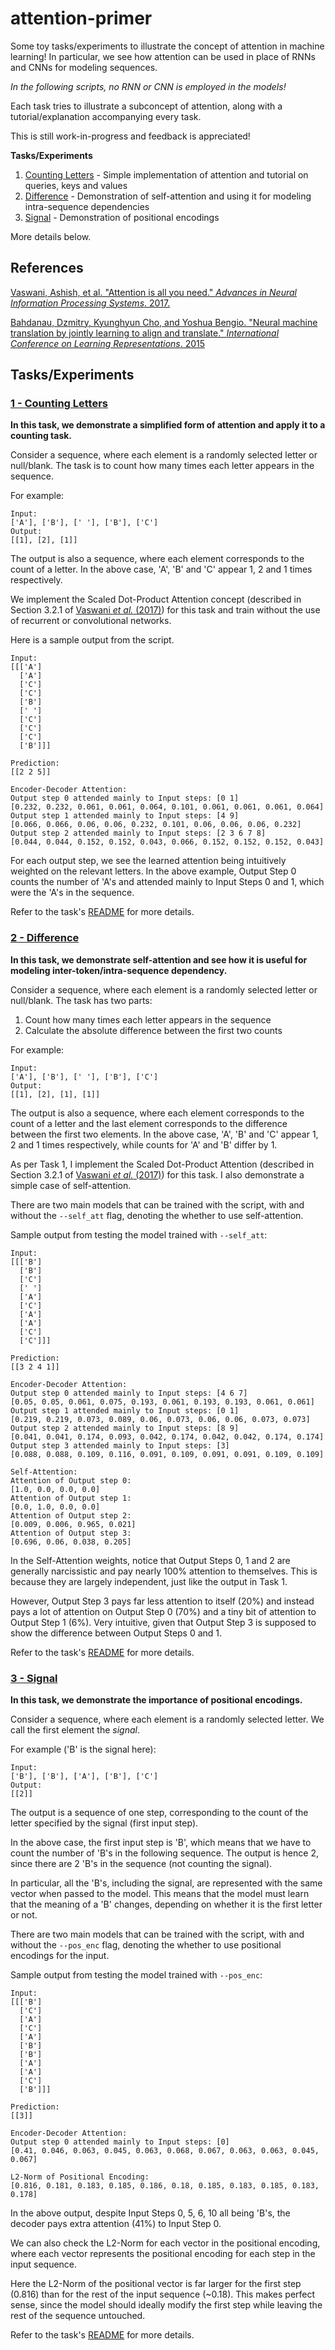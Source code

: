 # attention-primer

Some toy tasks/experiments to illustrate the concept of attention in machine learning! In particular, we see how attention can be used in place of RNNs and CNNs for modeling sequences. 

*In the following scripts, no RNN or CNN is employed in the models!*

Each task tries to illustrate a subconcept of attention, along with a tutorial/explanation accompanying every task.

This is still work-in-progress and feedback is appreciated!

**Tasks/Experiments**

1. [Counting Letters](https://github.com/greentfrapp/attention-primer/tree/master/1_counting-letters) - Simple implementation of attention and tutorial on queries, keys and values
2. [Difference](https://github.com/greentfrapp/attention-primer/tree/master/2_difference) - Demonstration of self-attention and using it for modeling intra-sequence dependencies
3. [Signal](https://github.com/greentfrapp/attention-primer/tree/master/3_signal) - Demonstration of positional encodings

More details below.

## References

[Vaswani, Ashish, et al. "Attention is all you need." *Advances in Neural Information Processing Systems*. 2017.](https://arxiv.org/abs/1706.03762)

[Bahdanau, Dzmitry, Kyunghyun Cho, and Yoshua Bengio. "Neural machine translation by jointly learning to align and translate." *International Conference on Learning Representations*. 2015](https://arxiv.org/abs/1409.0473)

## Tasks/Experiments


### [1 - Counting Letters](https://github.com/greentfrapp/attention-primer/tree/master/1_counting-letters)

**In this task, we demonstrate a simplified form of attention and apply it to a counting task.**

Consider a sequence, where each element is a randomly selected letter or null/blank. The task is to count how many times each letter appears in the sequence.

For example:

```
Input:
['A'], ['B'], [' '], ['B'], ['C']
Output:
[[1], [2], [1]]
```

The output is also a sequence, where each element corresponds to the count of a letter. In the above case, 'A', 'B' and 'C' appear 1, 2 and 1 times respectively.

We implement the Scaled Dot-Product Attention concept (described in Section 3.2.1 of [Vaswani *et al.* (2017)](https://arxiv.org/abs/1706.03762)) for this task and train without the use of recurrent or convolutional networks.

Here is a sample output from the script.

```
Input: 
[[['A']
  ['A']
  ['C']
  ['C']
  ['B']
  [' ']
  ['C']
  ['C']
  ['C']
  ['B']]]

Prediction: 
[[2 2 5]]

Encoder-Decoder Attention: 
Output step 0 attended mainly to Input steps: [0 1]
[0.232, 0.232, 0.061, 0.061, 0.064, 0.101, 0.061, 0.061, 0.061, 0.064]
Output step 1 attended mainly to Input steps: [4 9]
[0.066, 0.066, 0.06, 0.06, 0.232, 0.101, 0.06, 0.06, 0.06, 0.232]
Output step 2 attended mainly to Input steps: [2 3 6 7 8]
[0.044, 0.044, 0.152, 0.152, 0.043, 0.066, 0.152, 0.152, 0.152, 0.043]
```

For each output step, we see the learned attention being intuitively weighted on the relevant letters. In the above example, Output Step 0 counts the number of 'A's and attended mainly to Input Steps 0 and 1, which were the 'A's in the sequence.

Refer to the task's [README](https://github.com/greentfrapp/attention-primer/tree/master/1_counting-letters) for more details.

### [2 - Difference](https://github.com/greentfrapp/attention-primer/tree/master/2_difference)

**In this task, we demonstrate self-attention and see how it is useful for modeling inter-token/intra-sequence dependency.**

Consider a sequence, where each element is a randomly selected letter or null/blank. The task has two parts: 

1. Count how many times each letter appears in the sequence
2. Calculate the absolute difference between the first two counts

For example:

```
Input:
['A'], ['B'], [' '], ['B'], ['C']
Output:
[[1], [2], [1], [1]]
```

The output is also a sequence, where each element corresponds to the count of a letter and the last element corresponds to the difference between the first two elements. In the above case, 'A', 'B' and 'C' appear 1, 2 and 1 times respectively, while counts for 'A' and 'B' differ by 1.

As per Task 1, I implement the Scaled Dot-Product Attention (described in Section 3.2.1 of [Vaswani *et al.* (2017)](https://arxiv.org/abs/1706.03762)) for this task. I also demonstrate a simple case of self-attention.

There are two main models that can be trained with the script, with and without the `--self_att` flag, denoting the whether to use self-attention.

Sample output from testing the model trained with `--self_att`:

```
Input: 
[[['B']
  ['B']
  ['C']
  [' ']
  ['A']
  ['C']
  ['A']
  ['A']
  ['C']
  ['C']]]

Prediction: 
[[3 2 4 1]]

Encoder-Decoder Attention: 
Output step 0 attended mainly to Input steps: [4 6 7]
[0.05, 0.05, 0.061, 0.075, 0.193, 0.061, 0.193, 0.193, 0.061, 0.061]
Output step 1 attended mainly to Input steps: [0 1]
[0.219, 0.219, 0.073, 0.089, 0.06, 0.073, 0.06, 0.06, 0.073, 0.073]
Output step 2 attended mainly to Input steps: [8 9]
[0.041, 0.041, 0.174, 0.093, 0.042, 0.174, 0.042, 0.042, 0.174, 0.174]
Output step 3 attended mainly to Input steps: [3]
[0.088, 0.088, 0.109, 0.116, 0.091, 0.109, 0.091, 0.091, 0.109, 0.109]

Self-Attention: 
Attention of Output step 0:
[1.0, 0.0, 0.0, 0.0]
Attention of Output step 1:
[0.0, 1.0, 0.0, 0.0]
Attention of Output step 2:
[0.009, 0.006, 0.965, 0.021]
Attention of Output step 3:
[0.696, 0.06, 0.038, 0.205]
```

In the Self-Attention weights, notice that Output Steps 0, 1 and 2 are generally narcissistic and pay nearly 100% attention to themselves. This is because they are largely independent, just like the output in Task 1.

However, Output Step 3 pays far less attention to itself (20%) and instead pays a lot of attention on Output Step 0 (70%) and a tiny bit of attention to Output Step 1 (6%). Very intuitive, given that Output Step 3 is supposed to show the difference between Output Steps 0 and 1.

Refer to the task's [README](https://github.com/greentfrapp/attention-primer/tree/master/2_difference) for more details.

### [3 - Signal](https://github.com/greentfrapp/attention-primer/tree/master/3_signal)

**In this task, we demonstrate the importance of positional encodings.**

Consider a sequence, where each element is a randomly selected letter. We call the first element the *signal*. 

For example ('B' is the signal here):

```
Input:
['B'], ['B'], ['A'], ['B'], ['C']
Output:
[[2]]
```

The output is a sequence of one step, corresponding to the count of the letter specified by the signal (first input step).

In the above case, the first input step is 'B', which means that we have to count the number of 'B's in the following sequence. The output is hence 2, since there are 2 'B's in the sequence (not counting the signal).

In particular, all the 'B's, including the signal, are represented with the same vector when passed to the model. This means that the model must learn that the meaning of a 'B' changes, depending on whether it is the first letter or not.

There are two main models that can be trained with the script, with and without the `--pos_enc` flag, denoting the whether to use positional encodings for the input.

Sample output from testing the model trained with `--pos_enc`:

```python3
Input: 
[[['B']
  ['C']
  ['A']
  ['C']
  ['A']
  ['B']
  ['B']
  ['A']
  ['A']
  ['C']
  ['B']]]

Prediction: 
[[3]]

Encoder-Decoder Attention: 
Output step 0 attended mainly to Input steps: [0]
[0.41, 0.046, 0.063, 0.045, 0.063, 0.068, 0.067, 0.063, 0.063, 0.045, 0.067]

L2-Norm of Positional Encoding:
[0.816, 0.181, 0.183, 0.185, 0.186, 0.18, 0.185, 0.183, 0.185, 0.183, 0.178]
```

In the above output, despite Input Steps 0, 5, 6, 10 all being 'B's, the decoder pays extra attention (41%) to Input Step 0.

We can also check the L2-Norm for each vector in the positional encoding, where each vector represents the positional encoding for each step in the input sequence.

Here the L2-Norm of the positional vector is far larger for the first step (0.816) than for the rest of the input sequence (~0.18). This makes perfect sense, since the model should ideally modify the first step while leaving the rest of the sequence untouched.

Refer to the task's [README](https://github.com/greentfrapp/attention-primer/tree/master/3_signal) for more details.

